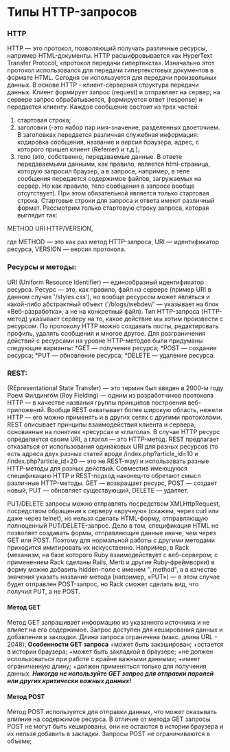 # Типы HTTP-запросов

### HTTP

HTTP — это протокол, позволяющий получать различные ресурсы, например HTML-документы.
HTTP расшифровывается как HyperText Transfer Protocol, «протокол передачи гипертекста». Изначально этот протокол использовался для передачи гипертекстовых документов в формате HTML. Сегодня он используется для передачи произвольных данных.
В основе HTTP - клиент-серверная структура передачи данных․ Клиент формирует запрос (request) и отправляет на сервер; на сервере запрос обрабатывается, формируется ответ (response) и передается клиенту.
Каждое сообщение состоит из трех частей:
1. стартовая строка;
2. заголовки (-это набор пар имя-значение, разделенных двоеточием. В заголовках передается различная служебная информация: кодировка сообщения, название и версия браузера, адрес, с которого пришел клиент (Referrer) и т.д.);
3. тело (это, собственно, передаваемые данные. В ответе передаваемыми данными, как правило, является html-страница, которую запросил браузер, а в запросе, например, в теле сообщения передается содержимое файлов, загружаемых на сервер. Но как правило, тело сообщения в запросе вообще отсутствует).
При этом обязательной является только стартовая строка. Стартовые строки для запроса и ответа имеют различный формат. Рассмотрим только стартовую строку запроса, которая выглядит так:

METHOD URI HTTP/VERSION,

где METHOD — это как раз метод HTTP-запроса, URI — идентификатор ресурса, VERSION — версия протокола.


### Ресурсы и методы:
URI (Uniform Resource Identifier) — единообразный идентификатор ресурса. Ресурс — это, как правило, файл на сервере (пример URI в данном случае '/styles.css'), но вообще ресурсом может являться и какой-либо абстрактный объект ('/blogs/webdev/' — указывает на блок «Веб-разработка», а не на конкретный файл). Тип HTTP-запроса (HTTP-метод) указывает серверу на то, какое действие мы хотим произвести с ресурсом. По протоколу HTTP можно создавать посты, редактировать профиль, удалять сообщения и многое другое.
Для разграничения действий с ресурсами на уровне HTTP-методов были придуманы следующие варианты:
*GET — получение ресурса;
*POST — создание ресурса;
*PUT — обновление ресурса;
*DELETE — удаление ресурса.

### REST:
(REpresentational State Transfer) — это термин был введен в 2000-м году Роем Филдингом (Roy Fielding) — одним из разработчиков протокола HTTP — в качестве названия группы принципов построения веб-приложений. Вообще REST охватывает более широкую область, нежели HTTP — его можно применять и в других сетях с другими протоколами. REST описывает принципы взаимодействия клиента и сервера, основанные на понятиях «ресурса» и «глагола». В случае HTTP ресурс определяется своим URI, а глагол — это HTTP-метод. REST предлагает отказаться от использования одинаковых URI для разных ресурсов (то есть адреса двух разных статей вроде /index.php?article_id=10 и /index.php?article_id=20 — это не REST-way) и использовать разные HTTP-методы для разных действий. Cовместив имеющуюся спецификацию HTTP и REST-подход наконец-то обретают смысл различные HTTP-методы. GET — возвращает ресурс, POST — создает новый, PUT — обновляет существующий, DELETE — удаляет.

PUT/DELETE запросы можно отправлять посредством XMLHttpRequest, посредством обращения к серверу «вручную» (скажем, через curl или даже через telnet), но нельзя сделать HTML-форму, отправляющую полноценный PUT/DELETE-запрос. Дело в том, спецификация HTML не позволяет создавать формы, отправляющие данные иначе, чем через GET или POST. Поэтому для нормальной работы с другими методами приходится имитировать их искусственно. Например, в Rack (механизм, на базе которого Ruby взаимодействует с веб-сервером; с применением Rack сделаны Rails, Merb и другие Ruby-фреймворки) в форму можно добавить hidden-поле с именем "_method", а в качестве значения указать название метода (например, «PUT») — в этом случае будет отправлен POST-запрос, но Rack сможет сделать вид, что получил PUT, а не POST.


#### Метод GET
Метод GET запрашивает информацию из указанного источника и не влияет на его содержимое. Запрос доступен для кеширования данных и добавления в закладки. Длина запроса ограничена (макс. длина URL - 2048);
**Особенности GET запроса**
+может быть закэширован;
+остается в истории браузера;
+может быть закладкой в браузере;
+не должен использоваться при работе с крайне важными данными;
+имеет ограниченную длину;
+должен применяться только для получения данных.
***Никогда не используйте GET запрос для отправки паролей или других критически важных данных!***
#### Метод POST
Метод POST используется для отправки данных, что может оказывать влияние на содержимое ресурса. В отличие от метода GET запросы POST не могут быть кешированы, они не остаются в истории браузера и их нельзя добавить в закладки. Запросы POST не ограничиваются в объеме;

